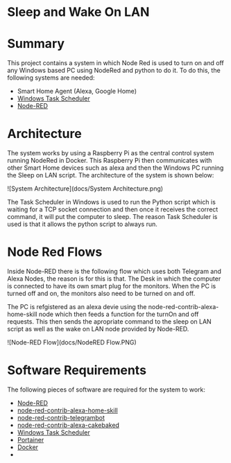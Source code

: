 # Sleep and Wake On LAN

# Summary
This project contains a system in which Node Red is used to turn on and off any Windows based PC using NodeRed and 
python to do it. To do this, the following systems are needed:

- Smart Home Agent (Alexa, Google Home)
- [Windows Task Scheduler](https://docs.microsoft.com/en-us/windows/win32/taskschd/task-scheduler-start-page)
- [Node-RED](https://nodered.org/)

# Architecture
The system works by using a Raspberry Pi as the central control system running NodeRed in Docker. This Raspberry Pi then 
communicates with other Smart Home devices such as alexa and then the Windows PC running the Sleep on LAN script. The 
architecture of the system is shown below:

![System Architecture](docs/System Architecture.png)

The Task Scheduler in Windows is used to run the Python script which is waiting for a TCP socket connection and then 
once it receives the correct command, it will put the computer to sleep. The reason Task Scheduler is used is that it
allows the python script to always run.

# Node Red Flows

Inside Node-RED there is the following flow which uses both Telegram and Alexa Nodes, the reason is for this is that. 
The Desk in which the computer is connected to have its own smart plug for the monitors. When the PC is turned off and on, 
the monitors also need to be turned on and off.

The PC is refgistered as an alexa devie using the node-red-contrib-alexa-home-skill node which then feeds a function for 
the turnOn and off requests. This then sends the apropriate command to the sleep on LAN script as well as the wake on 
LAN node provided by Node-RED. 

![Node-RED Flow](docs/NodeRED Flow.PNG)

# Software Requirements
The following pieces of software are required for the system to work:
- [Node-RED](https://nodered.org/)
- [node-red-contrib-alexa-home-skill](https://flows.nodered.org/node/node-red-contrib-alexa-home-skill)
- [node-red-contrib-telegrambot](https://flows.nodered.org/node/node-red-contrib-telegrambot)
- [node-red-contrib-alexa-cakebaked](https://flows.nodered.org/node/node-red-contrib-alexa-cakebaked)
- [Windows Task Scheduler](https://docs.microsoft.com/en-us/windows/win32/taskschd/task-scheduler-start-page)
- [Portainer](https://www.portainer.io/)
- [Docker](https://www.docker.com/)
- 